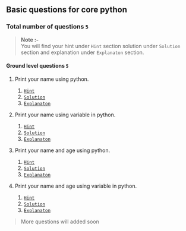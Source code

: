 ## Basic questions for core python

### Total number of questions `5`
> **Note :-**
><br>
> You will find your hint under `Hint` section solution under `Solution` section and explanation under `Explanaton` section.

#### Ground level questions `5`

1. Print your name using python.

    1. [`Hint`]()
    2. [`Solution`]()
    3. [`Explanaton`]()

1. Print your name using variable in python.

    1. [`Hint`]()
    2. [`Solution`]()
    3. [`Explanaton`]()
    
1. Print your name and age using python.

    1. [`Hint`]()
    2. [`Solution`]()
    3. [`Explanaton`]()
    
1. Print your name and age using variable in python.

    1. [`Hint`]()
    2. [`Solution`]()
    3. [`Explanaton`]()
    


> More questions will added soon